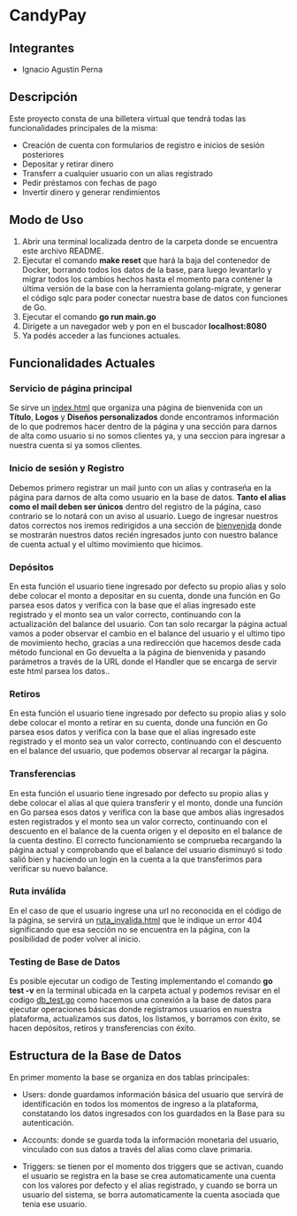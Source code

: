 # CandyPay
## Integrantes
- Ignacio Agustin Perna

## Descripción
Este proyecto consta de una billetera virtual que tendrá todas las funcionalidades principales de la misma:
- Creación de cuenta con formularios de registro e inicios de sesión posteriores
- Depositar y retirar dinero
- Transferr a cualquier usuario con un alias registrado
- Pedir préstamos con fechas de pago
- Invertir dinero y generar rendimientos

## Modo de Uso
1. Abrir una terminal localizada dentro de la carpeta donde se encuentra este archivo README.
2. Ejecutar el comando **make reset** que hará la baja del contenedor de Docker, borrando todos los datos de la base,
   para luego levantarlo y migrar todos los cambios hechos hasta el momento para contener la última versión de la base
con la herramienta golang-migrate, y generar el código sqlc para poder conectar nuestra base de datos con funciones de
Go.
3. Ejecutar el comando **go run main.go** 
4. Dirígete a un navegador web y pon en el buscador **localhost:8080**
5. Ya podés acceder a las funciones actuales.

## Funcionalidades Actuales
### Servicio de página principal
Se sirve un [index.html](./static/index.html) que organiza una página de bienvenida con un **Título**, **Logos** y **Diseños personalizados** donde encontramos información de lo que podremos hacer dentro de la página y una sección para darnos de alta como usuario si no somos clientes ya, y una seccion para ingresar a nuestra cuenta si ya somos clientes.

### Inicio de sesión y Registro
Debemos primero registrar un mail junto con un alias y contraseña en la página para darnos de alta como usuario en la
base de datos. **Tanto el alias como el mail deben ser únicos** dentro del registro de la página, caso contrario se lo
notará con un aviso al usuario. Luego de ingresar nuestros datos correctos nos iremos redirigidos a una sección de
[bienvenida](./static/bienvenida.html) donde se mostrarán nuestros datos recién ingresados junto con nuestro balance de
cuenta actual y el ultimo movimiento que hicimos.

### Depósitos
En esta función el usuario tiene ingresado por defecto su propio alias y solo debe colocar el monto a depositar en su cuenta, donde una función en Go parsea
esos datos y verifica con la base que el alias ingresado este registrado y el monto sea un valor correcto, continuando
con la actualización del balance del usuario. Con tan solo recargar la página actual vamos a poder observar el cambio en
el balance del usuario y el ultimo tipo de movimiento hecho, gracias a una redirección que hacemos desde cada método
funcional en Go devuelta a la página de bienvenida y pasando parámetros a través de la URL donde el Handler que se
encarga de servir este html parsea los datos..

### Retiros
En esta función el usuario tiene ingresado por defecto su propio alias y solo debe colocar el monto a retirar en su cuenta, donde una función en Go parsea
esos datos y verifica con la base que el alias ingresado este registrado y el monto sea un valor correcto, continuando
con el descuento en el balance del usuario, que podemos observar al recargar la página.

### Transferencias
En esta función el usuario tiene ingresado por defecto su propio alias y debe colocar el alias al que quiera transferir y el monto, donde una función en Go parsea
esos datos y verifica con la base que ambos alias ingresados esten registrados y el monto sea un valor correcto, continuando
con el descuento en el balance de la cuenta origen y el deposito en el balance de la cuenta destino. El correcto
funcionamiento se comprueba recargando la página actual y comprobando que el balance del usuario disminuyó si todo salió
bien y haciendo un login en la cuenta a la que transferimos para verificar su nuevo balance.

### Ruta inválida
En el caso de que el usuario ingrese una url no reconocida en el código de la página, se servirá un [ruta_invalida.html](./static/ruta_invalida.html) que le indique un error 404 significando que esa sección no se encuentra en la página, con la posibilidad de poder volver al inicio.

### Testing de Base de Datos
Es posible ejecutar un codigo de Testing implementando el comando **go test -v** en la terminal ubicada en la carpeta
actual y podemos revisar en el codigo [db_test.go](./db_test.go) como hacemos una conexión a la base de datos para
ejecutar operaciones básicas donde registramos usuarios en nuestra plataforma, actualizamos sus datos, los listamos, y
borramos con éxito, se hacen depósitos, retiros y transferencias con éxito.

## Estructura de la Base de Datos
En primer momento la base se organiza en dos tablas principales:

- Users: donde guardamos información básica del usuario que servirá de identificación en todos los momentos de ingreso a
  la plataforma, constatando los datos ingresados con los guardados en la Base para su autenticación.

- Accounts: donde se guarda toda la información monetaria del usuario, vinculado con sus datos a través del alias como
clave primaria.

- Triggers: se tienen por el momento dos triggers que se activan, cuando el usuario se registra en la base se crea
automaticamente una cuenta con los valores por defecto y el alias registrado, y cuando se borra un usuario del sistema,
se borra automaticamente la cuenta asociada que tenia ese usuario.

